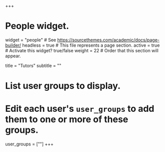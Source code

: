 +++
# People widget.
widget = "people"  # See https://sourcethemes.com/academic/docs/page-builder/
headless = true  # This file represents a page section.
active = true  # Activate this widget? true/false
weight = 22  # Order that this section will appear.

title = "Tutors"
subtitle = ""

# List user groups to display.
#   Edit each user's `user_groups` to add them to one or more of these groups.
user_groups = [""]
+++
